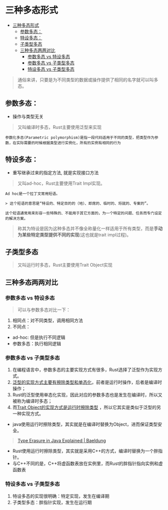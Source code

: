 # 三种多态形式

<!--ts-->
* [三种多态形式](#三种多态形式)
   * [参数多态：](#参数多态)
   * [特设多态：](#特设多态)
   * [子类型多态](#子类型多态)
   * [三种多态两两对比](#三种多态两两对比)
      * [参数多态 vs 特设多态](#参数多态-vs-特设多态)
      * [参数多态 vs 子类型多态](#参数多态-vs-子类型多态)
      * [特设多态 vs 子类型多态](#特设多态-vs-子类型多态)

<!-- Created by https://github.com/ekalinin/github-markdown-toc -->
<!-- Added by: runner, at: Fri Oct 21 11:48:10 UTC 2022 -->

<!--te-->

> 通俗来讲，只要是为不同类型的数据或操作提供了相同的名字就可以叫多态。

## 参数多态：

- 操作与类型无关

> 又叫编译时多态，Rust主要使用泛型来实现

~~~admonish tip title="对不同类型，调用相同方法，执行相同逻辑" collapsible=true
参数化多态(Parametric polymorphism)是指一段代码适用于不同的类型，把类型作为参数，在实际需要的时候根据类型进行实例化，所有的实例有相同的行为
~~~

## 特设多态：

- 重写继承过来的指定方法, 就是实现接口方法

> 又叫ad-hoc，Rust主要使用Trait Impl实现。

~~~admonish tip title="ad-hoc是一个拉丁词，意思为特定，临时" collapsible=True
Ad hoc是一个拉丁文常用短语。

> 这个短语的意思是“特设的、特定目的的（地）、即席的、临时的、将就的、专案的”。

这个短语通常用来形容一些特殊的、不能用于其它方面的，为一个特定的问题、任务而专门设定的解决方案。
~~~

> 称其为特设是因为这种多态并不像全称量化一样适用于所有类型，而是**手动为某些特定类型提供不同的实现**(这也就是trait impl过程)。

## 子类型多态

> 又叫运行时多态，Rust主要使用Trait Object实现

## 三种多态两两对比

### 参数多态 vs 特设多态

> 可以与参数多态对比一下：

1. 相同点：对不同类型，调用相同方法
2. 不同点：

- ad-hoc: 但是执行不同逻辑
- 参数多态：执行相同逻辑

### 参数多态 vs 子类型多态

1. 在编程语言中，参数多态的主要实现方式有很多，Rust选择了泛型作为实现方式。
2. [泛型的实现方式主要有擦除类型和单态化](https://blog.yzsun.me/polymorphic-polymorphism/#%E6%B3%9B%E5%9E%8B)，前者是运行时操作，后者是编译时操作；
3. Rust的泛型使用单态化实现，因此对应的参数多态也是发生在编译时，所以又被称为编译时多态；
4. 而[Trait Object的实现方式是运行时擦除类型](https://blog.yzsun.me/polymorphic-polymorphism/#%E5%8A%A8%E6%80%81%E5%AE%9E%E7%8E%B0)
   ，所以它其实是类似于泛型的另一种实现方式。

- java使用运行时擦除类型，其实就是在编译时替换为Object，进而保证类型安全。

> [Type Erasure in Java Explained | Baeldung](https://www.baeldung.com/java-type-erasure)

- Rust使用运行时擦除类型，其实就是采用C++的方式，编译时替换为一个胖指针。
- 与C++不同的是，C++将虚函数表放在实例里，而Rust的胖指针指向实例和虚函数表

### 特设多态 vs 子类型多态

1. 特设多态的实现很明确：特定实现，发生在编译期
2. 子类型多态：胖指针实现，发生在运行期